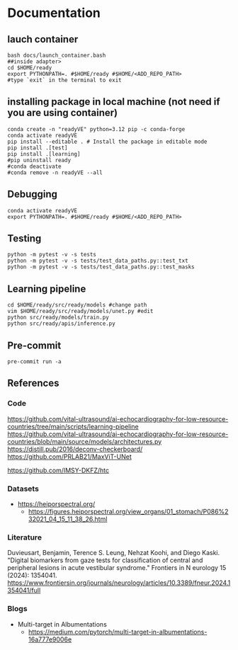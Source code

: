 # Documentation

## lauch container
```
bash docs/launch_container.bash
##inside adapter>
cd $HOME/ready
export PYTHONPATH=. #$HOME/ready #$HOME/<ADD_REPO_PATH>
#type `exit` in the terminal to exit

```

## installing package in local machine (not need if you are using container)
```
conda create -n "readyVE" python=3.12 pip -c conda-forge
conda activate readyVE
pip install --editable . # Install the package in editable mode
pip install .[test]
pip install .[learning]
#pip uninstall ready
#conda deactivate
#conda remove -n readyVE --all
```

## Debugging
```
conda activate readyVE
export PYTHONPATH=. #$HOME/ready #$HOME/<ADD_REPO_PATH>
```

## Testing 
```
python -m pytest -v -s tests
python -m pytest -v -s tests/test_data_paths.py::test_txt
python -m pytest -v -s tests/test_data_paths.py::test_masks
```

## Learning pipeline
```
cd $HOME/ready/src/ready/models #change path
vim $HOME/ready/src/ready/models/unet.py #edit
python src/ready/models/train.py
python src/ready/apis/inference.py
```

## Pre-commit
```
pre-commit run -a
```

## References

### Code

https://github.com/vital-ultrasound/ai-echocardiography-for-low-resource-countries/tree/main/scripts/learning-pipeline     
https://github.com/vital-ultrasound/ai-echocardiography-for-low-resource-countries/blob/main/source/models/architectures.py   
https://distill.pub/2016/deconv-checkerboard/    
https://github.com/PRLAB21/MaxViT-UNet   

https://github.com/IMSY-DKFZ/htc  

### Datasets 

* https://heiporspectral.org/
	* https://figures.heiporspectral.org/view_organs/01_stomach/P086%232021_04_15_11_38_26.html

### Literature 
Duvieusart, Benjamin, Terence S. Leung, Nehzat Koohi, and Diego Kaski. "Digital biomarkers from gaze tests for classification of central and peripheral lesions in acute vestibular syndrome." Frontiers in N    eurology 15 (2024): 1354041. https://www.frontiersin.org/journals/neurology/articles/10.3389/fneur.2024.1354041/full

### Blogs
* Multi-target in Albumentations
	* https://medium.com/pytorch/multi-target-in-albumentations-16a777e9006e 






